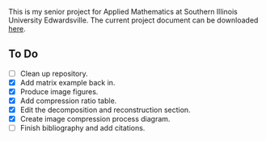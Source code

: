 This is my senior project for Applied Mathematics at Southern Illinois University Edwardsville. The current project document can be downloaded [here](https://github.com/asbeeny/senior-project/raw/master/project.pdf).

## To Do
- [ ] Clean up repository.
- [x] Add matrix example back in.
- [x] Produce image figures.
- [x] Add compression ratio table.
- [x] Edit the decomposition and reconstruction section.
- [x] Create image compression process diagram.
- [ ] Finish bibliography and add citations.
